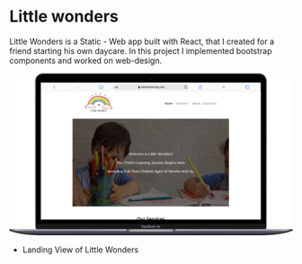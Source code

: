 # Little wonders

Little Wonders is a Static - Web app built with React, that I created for a friend starting his own daycare. In this project I implemented bootstrap components and worked on web-design.

!["Landing View of Little Wonders"](https://github.com/lancey1/little-wonders/blob/master/docs/mobile%20(6).png)
- Landing View of Little Wonders
